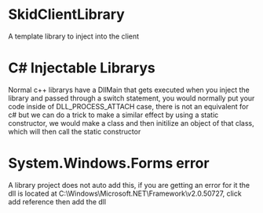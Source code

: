 # SkidClientLibrary
A template library to inject into the client

# C# Injectable Librarys
Normal c++ librarys have a DllMain that gets executed when you inject the library and passed through a switch statement, you would normally put your code inside of DLL_PROCESS_ATTACH case, there is not an equivalent for c# but we can do a trick to make a similar effect by using a static constructor, we would make a class and then initilize an object of that class, which will then call the static constructor

# System.Windows.Forms error
A library project does not auto add this, if you are getting an error for it the dll is located at C:\Windows\Microsoft.NET\Framework\v2.0.50727, click add reference then add the dll

